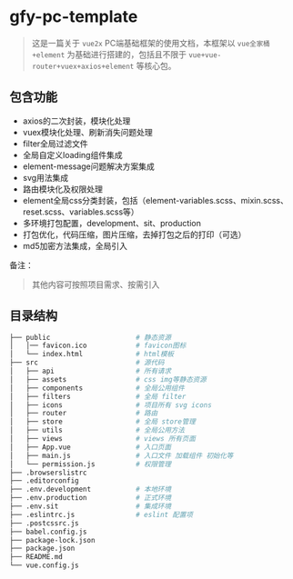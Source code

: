 # gfy-pc-template

> 这是一篇关于 `vue2x` PC端基础框架的使用文档，本框架以 `vue全家桶+element` 为基础进行搭建的，包括且不限于 `vue+vue-router+vuex+axios+element` 等核心包。

## 包含功能

- axios的二次封装，模块化处理
- vuex模块化处理、刷新消失问题处理
- filter全局过滤文件
- 全局自定义loading组件集成
- element-message问题解决方案集成
- svg用法集成
- 路由模块化及权限处理
- element全局css分类封装，包括（element-variables.scss、mixin.scss、reset.scss、variables.scss等）
- 多环境打包配置，development、sit、production
- 打包优化，代码压缩，图片压缩，去掉打包之后的打印（可选）
- md5加密方法集成，全局引入

备注：

> 其他内容可按照项目需求、按需引入

## 目录结构

``` bash
├── public                     # 静态资源
│   │── favicon.ico            # favicon图标
│   └── index.html             # html模板
├── src						   # 源代码
│   ├── api                    # 所有请求
│   ├── assets                 # css img等静态资源
│   ├── components             # 全局公用组件       
│   ├── filters                # 全局 filter
│   ├── icons                  # 项目所有 svg icons
│   ├── router                 # 路由
│   ├── store                  # 全局 store管理
│   ├── utils                  # 全局公用方法
│   ├── views                  # views 所有页面
│   ├── App.vue                # 入口页面
│   ├── main.js                # 入口文件 加载组件 初始化等
│   └── permission.js          # 权限管理
├── .browserslistrc
├── .editorconfig
├── .env.development           # 本地环境
├── .env.production            # 正式环境
├── .env.sit                   # 集成环境
├── .eslintrc.js               # eslint 配置项
├── .postcssrc.js
├── babel.config.js
├── package-lock.json
├── package.json
├── README.md
└── vue.config.js
```

